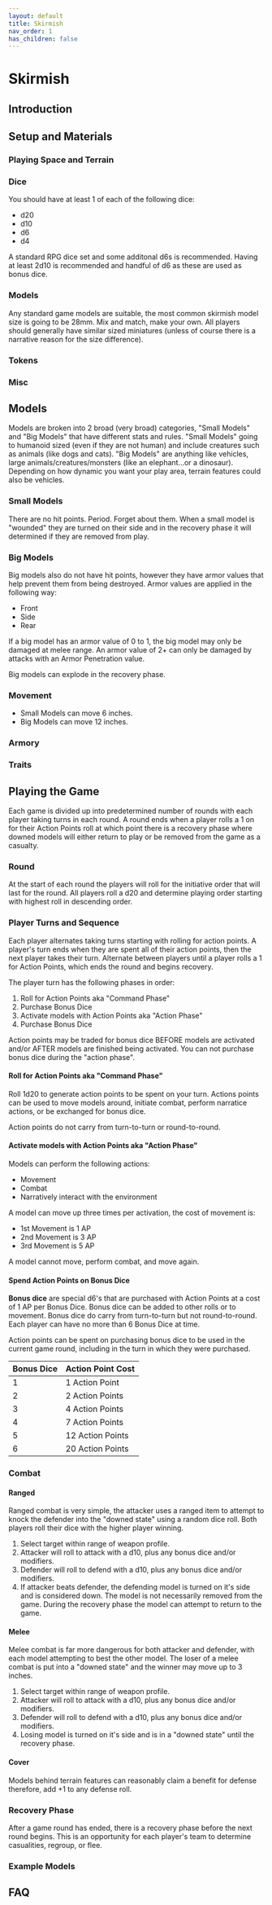 ```yaml
---
layout: default
title: Skirmish
nav_order: 1
has_children: false
---
```

# Skirmish

## Introduction

## Setup and Materials
### Playing Space and Terrain
### Dice
You should have at least 1 of each of the following dice:
* d20
* d10
* d6
* d4

A standard RPG dice set and some additonal d6s is recommended. Having at least 2d10 is recommended and handful of d6 as these are used as bonus dice.
### Models
Any standard game models are suitable, the most common skirmish model size is going to be 28mm. Mix and match, make your own. All players should generally have similar sized miniatures (unless of course there is a narrative reason for the size difference).
### Tokens
### Misc

## Models
Models are broken into 2 broad (very broad) categories, "Small Models" and "Big Models" that have different stats and rules. "Small Models" going to humanoid sized (even if they are not human) and include creatures such as animals (like dogs and cats). "Big Models" are anything like vehicles, large animals/creatures/monsters (like an elephant...or a dinosaur). Depending on how dynamic you want your play area, terrain features could also be vehicles.

### Small Models
There are no hit points. Period. Forget about them. When a small model is "wounded" they are turned on their side and in the recovery phase it will determined if they are removed from play.

### Big Models
Big models also do not have hit points, however they have armor values that help prevent them from being destroyed. Armor values are applied in the following way:
* Front
* Side
* Rear

If a big model has an armor value of 0 to 1, the big model may only be damaged at melee range. An armor value of 2+ can only be damaged by attacks with an Armor Penetration value.

Big models can explode in the recovery phase.
### Movement
* Small Models can move 6 inches.
* Big Models can move 12 inches.
### Armory
### Traits

## Playing the Game
Each game is divided up into predetermined number of rounds with each player taking turns in each round. A round ends when a player rolls a 1 on for their Action Points roll at which point there is a recovery phase where downed models will either return to play or be removed from the game as a casualty.

### Round
At the start of each round the players will roll for the initiative order that will last for the round. All players roll a d20 and determine playing order starting with highest roll in descending order.

### Player Turns and Sequence
Each player alternates taking turns starting with rolling for action points. A player's turn ends when they are spent all of their action points, then the next player takes their turn. Alternate between players until a player rolls a 1 for Action Points, which ends the round and begins recovery.

The player turn has the following phases in order:
1. Roll for Action Points aka "Command Phase"
2. Purchase Bonus Dice
3. Activate models with Action Points aka "Action Phase"
4. Purchase Bonus Dice

Action points may be traded for bonus dice BEFORE models are activated and/or AFTER models are finished being activated. You can not purchase bonus dice during the "action phase".

#### Roll for Action Points aka "Command Phase"
Roll 1d20 to generate action points to be spent on your turn. Actions points can be used to move models around, initiate combat, perform narratice actions, or be exchanged for bonus dice.

Action points do not carry from turn-to-turn or round-to-round.

#### Activate models with Action Points aka "Action Phase"
Models can perform the following actions:
* Movement
* Combat
* Narratively interact with the environment

A model can move up three times per activation, the cost of movement is:
* 1st Movement is 1 AP
* 2nd Movement is 3 AP
* 3rd Movement is 5 AP

A model cannot move, perform combat, and move again.

#### Spend Action Points on Bonus Dice
**Bonus dice** are special d6's that are purchased with Action Points at a cost of 1 AP per Bonus Dice. Bonus dice can be added to other rolls or to movement. Bonus dice do carry from turn-to-turn but not round-to-round. Each player can have no more than 6 Bonus Dice at time. 

Action points can be spent on purchasing bonus dice to be used in the current game round, including in the turn in which they were purchased.

| Bonus Dice | Action Point Cost |
| ---------- | ----------------- |
|     1      | 1 Action Point    |
|     2      | 2 Action Points   |
|	  3      | 4 Action Points   |
|     4      | 7 Action Points   |
|     5      | 12 Action Points  |
|     6      | 20 Action Points  |

### Combat
#### Ranged
Ranged combat is very simple, the attacker uses a ranged item to attempt to knock the defender into the "downed state" using a random dice roll. Both players roll their dice with the higher player winning.
1. Select target within range of weapon profile.
2. Attacker will roll to attack with a d10, plus any bonus dice and/or modifiers.
3. Defender will roll to defend with a d10, plus any bonus dice and/or modifiers.
4. If attacker beats defender, the defending model is turned on it's side and is considered down. The model is not necessarily removed from the game. During the recovery phase the model can attempt to return to the game.
#### Melee
Melee combat is far more dangerous for both attacker and defender, with each model attempting to best the other model. The loser of a melee combat is put into a "downed state" and the winner may move up to 3 inches.
1. Select target within range of weapon profile.
2. Attacker will roll to attack with a d10, plus any bonus dice and/or modifiers.
3. Defender will roll to defend with a d10, plus any bonus dice and/or modifiers.
4. Losing model is turned on it's side and is in a "downed state" until the recovery phase.
#### Cover
Models behind terrain features can reasonably claim a benefit for defense therefore, add +1 to any defense roll.

### Recovery Phase
After a game round has ended, there is a recovery phase before the next round begins. This is an opportunity for each player's team to determine casualities, regroup, or flee. 

### Example Models

## FAQ
